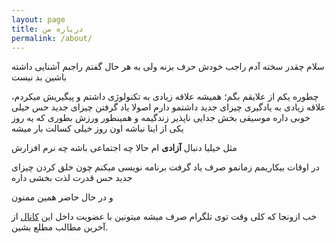 ```yaml
---
layout: page
title: درباره من
permalink: /about/
---
```

سلام
چقدر سخته آدم راجب خودش حرف بزنه ولی به هر حال گفتم راجبم آشنایی داشته باشین بد نیست

چطوره یکم از علایقم بگم؛ همیشه علاقه زیادی به تکنولوژی داشتم و پیگیریش میکردم، علاقه زیادی به یادگیری چیزای جدید داشتمو دارم اصولا یاد گرفتن چیزای جدید حس خیلی خوبی داره
موسیقی بخش جدایی ناپذیر زندگیمه و همینطور ورزش بطوری که یه روز یکی از اینا نباشه اون روز خیلی کسالت بار میشه

مثل خیلیا دنبال **آزادی** ام حالا چه اجتماعی باشه چه نرم افزارش

در اوقات بیکاریمم زمانمو صرف یاد گرفت برنامه نویسی میکنم چون خلق کردن چیزای جدید حس قدرت لذت بخشی داره

و در حال حاضر همین ممنون

خب ازونجا که کلی وقت توی تلگرام صرف میشه میتونین با عضویت داخل این [کانال](https://telegram.me/bieffect) از آخرین مطالب مطلع بشین.

